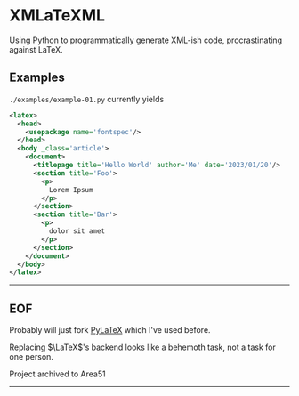 # XMLaTeXML

Using Python to programmatically generate XML-ish code, procrastinating against LaTeX.

## Examples

`./examples/example-01.py` currently yields

```xml
<latex>
  <head>
    <usepackage name='fontspec'/>
  </head>
  <body _class='article'>
    <document>
      <titlepage title='Hello World' author='Me' date='2023/01/20'/>
      <section title='Foo'>
        <p>
          Lorem Ipsum
        </p>
      </section>
      <section title='Bar'>
        <p>
          dolor sit amet
        </p>
      </section>
    </document>
  </body>
</latex>
```

---

## EOF

Probably will just fork [PyLaTeX](https://github.com/JelteF/PyLaTeX) which I've used before.

Replacing $\LaTeX$'s backend looks like a behemoth task, not a task for one person.

Project archived to Area51

---
